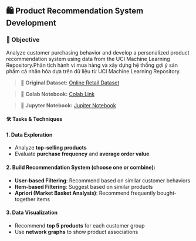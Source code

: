 ## 🛍️ Product Recommendation System Development

### 📌 Objective
Analyze customer purchasing behavior and develop a personalized product recommendation system using data from the UCI Machine Learning Repository.Phân tích hành vi mua hàng và xây dựng hệ thống gợi ý sản phẩm cá nhân hóa dựa trên dữ liệu từ UCI Machine Learning Repository.

> 🔗 **Original Dataset:** [Online Retail Dataset](http://archive.ics.uci.edu/dataset/352/online+retail)

> 🔗 **Colab Notebook:** [Colab Link](https://colab.research.google.com/drive/1wJinLbM0UDW3PuqdStrVcpbV61sJ6z4s)

> 🔗 **Jupyter Notebook:** [Jupiter Notebook](https://github.com/vleanhthu/xguniang/blob/5ff3f4c65e8d5c9f2a5dd20f219d70659122f793/%5BMar3ng%5D_UDMar_Midterm.ipynb)

#### 🛠️ Tasks & Techniques

#### 1. Data Exploration
- Analyze **top-selling products**
- Evaluate **purchase frequency** and **average order value**

#### 2. Build Recommendation System (choose one or combine):
- **User-based Filtering**: Recommend based on similar customer behaviors
- **Item-based Filtering**: Suggest based on similar products
- **Apriori (Market Basket Analysis)**: Recommend frequently bought-together items

#### 3. Data Visualization
- Recommend **top 5 products** for each customer group
- Use **network graphs** to show product associations
